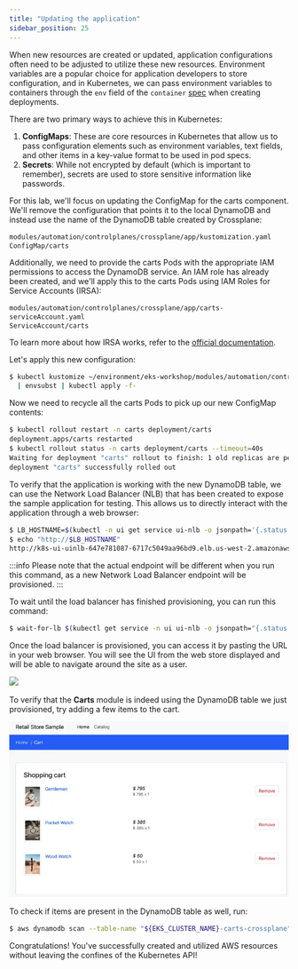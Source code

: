 ```yaml
---
title: "Updating the application"
sidebar_position: 25
---
```


When new resources are created or updated, application configurations often need to be adjusted to utilize these new resources. Environment variables are a popular choice for application developers to store configuration, and in Kubernetes, we can pass environment variables to containers through the `env` field of the `container` [spec](https://kubernetes.io/docs/tasks/inject-data-application/define-environment-variable-container/) when creating deployments.

There are two primary ways to achieve this in Kubernetes:

1. **ConfigMaps**: These are core resources in Kubernetes that allow us to pass configuration elements such as environment variables, text fields, and other items in a key-value format to be used in pod specs.
2. **Secrets**: While not encrypted by default (which is important to remember), secrets are used to store sensitive information like passwords.

For this lab, we'll focus on updating the ConfigMap for the carts component. We'll remove the configuration that points it to the local DynamoDB and instead use the name of the DynamoDB table created by Crossplane:

```kustomization
modules/automation/controlplanes/crossplane/app/kustomization.yaml
ConfigMap/carts
```

Additionally, we need to provide the carts Pods with the appropriate IAM permissions to access the DynamoDB service. An IAM role has already been created, and we'll apply this to the carts Pods using IAM Roles for Service Accounts (IRSA):

```kustomization
modules/automation/controlplanes/crossplane/app/carts-serviceAccount.yaml
ServiceAccount/carts
```

To learn more about how IRSA works, refer to the [official documentation](https://docs.aws.amazon.com/eks/latest/userguide/iam-roles-for-service-accounts.html).

Let's apply this new configuration:

```bash
$ kubectl kustomize ~/environment/eks-workshop/modules/automation/controlplanes/crossplane/app \
  | envsubst | kubectl apply -f-
```

Now we need to recycle all the carts Pods to pick up our new ConfigMap contents:

```bash
$ kubectl rollout restart -n carts deployment/carts
deployment.apps/carts restarted
$ kubectl rollout status -n carts deployment/carts --timeout=40s
Waiting for deployment "carts" rollout to finish: 1 old replicas are pending termination...
deployment "carts" successfully rolled out
```

To verify that the application is working with the new DynamoDB table, we can use the Network Load Balancer (NLB) that has been created to expose the sample application for testing. This allows us to directly interact with the application through a web browser:

```bash
$ LB_HOSTNAME=$(kubectl -n ui get service ui-nlb -o jsonpath='{.status.loadBalancer.ingress[*].hostname}{"\n"}')
$ echo "http://$LB_HOSTNAME"
http://k8s-ui-uinlb-647e781087-6717c5049aa96bd9.elb.us-west-2.amazonaws.com
```

:::info
Please note that the actual endpoint will be different when you run this command, as a new Network Load Balancer endpoint will be provisioned.
:::

To wait until the load balancer has finished provisioning, you can run this command:

```bash timeout=610
$ wait-for-lb $(kubectl get service -n ui ui-nlb -o jsonpath="{.status.loadBalancer.ingress[*].hostname}{'\n'}")
```

Once the load balancer is provisioned, you can access it by pasting the URL in your web browser. You will see the UI from the web store displayed and will be able to navigate around the site as a user.

<Browser url="http://k8s-ui-uinlb-a9797f0f61.elb.us-west-2.amazonaws.com">
<img src={require('@site/static/img/sample-app-screens/home.webp').default}/>
</Browser>

To verify that the **Carts** module is indeed using the DynamoDB table we just provisioned, try adding a few items to the cart.

![Cart screenshot](./assets/cart-items-present.webp)

To check if items are present in the DynamoDB table as well, run:

```bash
$ aws dynamodb scan --table-name "${EKS_CLUSTER_NAME}-carts-crossplane"
```

Congratulations! You've successfully created and utilized AWS resources without leaving the confines of the Kubernetes API!
